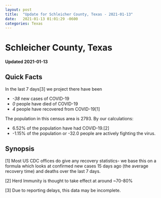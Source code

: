 ```yaml
---
layout: post
title:  "Update for Schleicher County, Texas - 2021-01-13"
date:   2021-01-13 01:01:29 -0600
categories: Texas
---
```


# Schleicher County, Texas
#### Updated 2021-01-13

## Quick Facts

In the last 7 days[3] we project there have been
- *-38* new cases of COVID-19
- *0* people have died of COVID-19
- *4* people have recovered from COVID-19[1]

The population in this census area is 2793. By our calculations:
- 6.52% of the population have had COVID-19.[2]
- -1.15% of the population or -32.0 people are actively fighting the virus.

## Synopsis




[1] Most US CDC offices do give any recovery statistics- we base this on a formula which looks at confirmed new cases
15 days ago (the average recovery time) and deaths over the last 7 days.

[2] Herd Immunity is thought to take effect at around ~70-80%

[3] Due to reporting delays, this data may be incomplete.
 
    